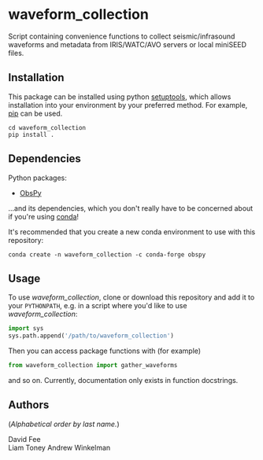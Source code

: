 waveform_collection
===================

Script containing convenience functions to collect seismic/infrasound waveforms
and metadata from IRIS/WATC/AVO servers or local miniSEED files.


Installation
------------
This package can be installed using python [setuptools](https://pypi.org/project/setuptools/),
which allows installation into your environment by your preferred method. For example,
[pip](https://pypi.org/project/pip/) can be used.

```
cd waveform_collection
pip install .
```


Dependencies
------------

Python packages:

* [ObsPy](http://docs.obspy.org/)

...and its dependencies, which you don't really have to be concerned about if
you're using [conda](https://docs.conda.io/projects/conda/en/latest/index.html)!

It's recommended that you create a new conda environment to use with this
repository:
```
conda create -n waveform_collection -c conda-forge obspy
```

Usage
-----

To use _waveform_collection_, clone or download this repository and add it to
your `PYTHONPATH`, e.g. in a script where you'd like to use
_waveform_collection_:
```python
import sys
sys.path.append('/path/to/waveform_collection')
```
Then you can access package functions with (for example)
```python
from waveform_collection import gather_waveforms
```
and so on. Currently, documentation only exists in function docstrings.

Authors
-------

(_Alphabetical order by last name._)

David Fee  
Liam Toney
Andrew Winkelman
